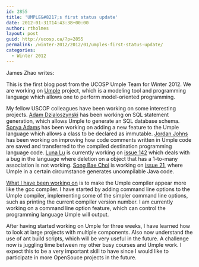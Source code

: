```yaml
---
id: 2855
title: 'UMPLE&#8217;s first status update'
date: 2012-01-31T14:43:38+00:00
author: rtholmes
layout: post
guid: http://ucosp.ca/?p=2855
permalink: /winter-2012/2012/01/umples-first-status-update/
categories:
  - Winter 2012
---
```

James Zhao writes:

This is the first blog post from the UCOSP Umple Team for Winter 2012. We are working on [Umple](http://try.umple.org) project, which is a modeling tool and programming language which allows one to perform model-oriented programming.

My fellow USCOP colleagues have been working on some interesting projects. [Adam Dzialoszynski](https://code.google.com/p/umple/wiki/UCOSPLogAdamDzialoszynski) has been working on SQL statement generation, which allows Umple to generate an SQL database schema. [Sonya Adams](https://code.google.com/p/umple/wiki/UCOSPLogSonyaAdams) has been working on adding a new feature to the Umple language which allows a class to be declared as immutable. [Jordan Johns](https://code.google.com/p/umple/wiki/UCOSPLogJordanJohns) has been working on improving how code comments written in Umple code are saved and transferred to the compiled destination programming language code. [Luna Lu](https://code.google.com/p/umple/wiki/UCOSPLunaLu) is currently working on [issue 142](https://code.google.com/p/umple/issues/detail?id=142) which deals with a bug in the language where deletion on a object that has a 1-to-many association is not working. [Song Bae Choi](https://code.google.com/p/umple/wiki/UCOSPSongBaeChoi) is working on [issue 21](https://code.google.com/p/umple/issues/detail?id=21), where Umple in a certain circumstance generates uncompilable Java code.

[What I have been working on](https://code.google.com/p/umple/wiki/UCOSPLogJamesZhao) is to make the Umple compiler appear more like the gcc compiler. I have started by adding command line options to the Umple compiler, implementing some of the simpler command line options, such as printing the current compiler version number. I am currently working on a command line option feature, which can control the programming language Umple will output.

After having started working on Umple for three weeks, I have learned how to look at large projects with multiple components. Also now understand the use of ant build scripts, which will be very useful in the future. A challenge now is juggling time between my other busy courses and Umple work. I expect this to be a very important skill to have since I would like to participate in more OpenSouce projects in the future.

&nbsp;